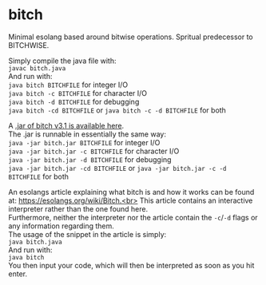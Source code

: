 # bitch
Minimal esolang based around bitwise operations. Spritual predecessor to BITCHWISE.

Simply compile the java file with:<br>
`javac bitch.java`<br>
And run with:<br>
`java bitch BITCHFILE` for integer I/O<br>
`java bitch -c BITCHFILE` for character I/O<br>
`java bitch -d BITCHFILE` for debugging<br>
`java bitch -cd BITCHFILE` or `java bitch -c -d BITCHFILE` for both

A [.jar of bitch v3.1 is available here](https://github.com/Helen0903/bitch/releases/download/v3.1/bitch.jar).<br>
The .jar is runnable in essentially the same way:<br>
`java -jar bitch.jar BITCHFILE` for integer I/O<br>
`java -jar bitch.jar -c BITCHFILE` for character I/O<br>
`java -jar bitch.jar -d BITCHFILE` for debugging<br>
`java -jar bitch.jar -cd BITCHFILE` or `java -jar bitch.jar -c -d BITCHFILE` for both

An esolangs article explaining what bitch is and how it works can be found at: https://esolangs.org/wiki/Bitch.<br>
This article contains an interactive interpreter rather than the one found here.<br>
Furthermore, neither the interpreter nor the article contain the `-c`/`-d` flags or any information regarding them.<br>
The usage of the snippet in the article is simply:<br>
`java bitch.java`<br>
And run with:<br>
`java bitch`<br>
You then input your code, which will then be interpreted as soon as you hit enter.
